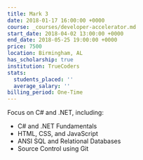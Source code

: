 ```yaml
---
title: Mark 3
date: 2018-01-17 16:00:00 +0000
course: _courses/developer-accelerator.md
start_date: 2018-04-02 13:00:00 +0000
end_date: 2018-05-25 19:00:00 +0000
price: 7500
location: Birmingham, AL
has_scholarship: true
institution: TrueCoders
stats:
  students_placed: ''
  average_salary: ''
billing_period: One-Time
---
```


Focus on C# and .NET, including:

* C# and .NET Fundamentals
* HTML, CSS, and JavaScript
* ANSI SQL and Relational Databases
* Source Control using Git
